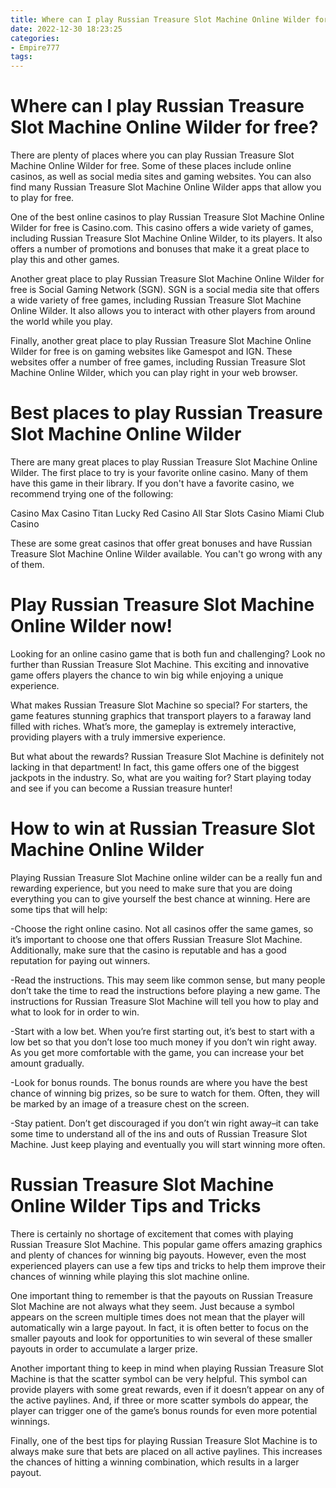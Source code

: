 ```yaml
---
title: Where can I play Russian Treasure Slot Machine Online Wilder for free
date: 2022-12-30 18:23:25
categories:
- Empire777
tags:
---
```



#  Where can I play Russian Treasure Slot Machine Online Wilder for free?

There are plenty of places where you can play Russian Treasure Slot Machine Online Wilder for free. Some of these places include online casinos, as well as social media sites and gaming websites. You can also find many Russian Treasure Slot Machine Online Wilder apps that allow you to play for free.

One of the best online casinos to play Russian Treasure Slot Machine Online Wilder for free is Casino.com. This casino offers a wide variety of games, including Russian Treasure Slot Machine Online Wilder, to its players. It also offers a number of promotions and bonuses that make it a great place to play this and other games.

Another great place to play Russian Treasure Slot Machine Online Wilder for free is Social Gaming Network (SGN). SGN is a social media site that offers a wide variety of free games, including Russian Treasure Slot Machine Online Wilder. It also allows you to interact with other players from around the world while you play.

Finally, another great place to play Russian Treasure Slot Machine Online Wilder for free is on gaming websites like Gamespot and IGN. These websites offer a number of free games, including Russian Treasure Slot Machine Online Wilder, which you can play right in your web browser.

#  Best places to play Russian Treasure Slot Machine Online Wilder

There are many great places to play Russian Treasure Slot Machine Online Wilder. The first place to try is your favorite online casino. Many of them have this game in their library. If you don't have a favorite casino, we recommend trying one of the following:

Casino Max
 Casino Titan
 Lucky Red Casino
 All Star Slots Casino
 Miami Club Casino

These are some great casinos that offer great bonuses and have Russian Treasure Slot Machine Online Wilder available. You can't go wrong with any of them.

#  Play Russian Treasure Slot Machine Online Wilder now!

Looking for an online casino game that is both fun and challenging? Look no further than Russian Treasure Slot Machine. This exciting and innovative game offers players the chance to win big while enjoying a unique experience.

What makes Russian Treasure Slot Machine so special? For starters, the game features stunning graphics that transport players to a faraway land filled with riches. What’s more, the gameplay is extremely interactive, providing players with a truly immersive experience.

But what about the rewards? Russian Treasure Slot Machine is definitely not lacking in that department! In fact, this game offers one of the biggest jackpots in the industry. So, what are you waiting for? Start playing today and see if you can become a Russian treasure hunter!

#  How to win at Russian Treasure Slot Machine Online Wilder

Playing Russian Treasure Slot Machine online wilder can be a really fun and rewarding experience, but you need to make sure that you are doing everything you can to give yourself the best chance at winning. Here are some tips that will help:

-Choose the right online casino. Not all casinos offer the same games, so it’s important to choose one that offers Russian Treasure Slot Machine. Additionally, make sure that the casino is reputable and has a good reputation for paying out winners.

-Read the instructions. This may seem like common sense, but many people don’t take the time to read the instructions before playing a new game. The instructions for Russian Treasure Slot Machine will tell you how to play and what to look for in order to win.

-Start with a low bet. When you’re first starting out, it’s best to start with a low bet so that you don’t lose too much money if you don’t win right away. As you get more comfortable with the game, you can increase your bet amount gradually.

-Look for bonus rounds. The bonus rounds are where you have the best chance of winning big prizes, so be sure to watch for them. Often, they will be marked by an image of a treasure chest on the screen.

-Stay patient. Don’t get discouraged if you don’t win right away–it can take some time to understand all of the ins and outs of Russian Treasure Slot Machine. Just keep playing and eventually you will start winning more often.

#  Russian Treasure Slot Machine Online Wilder Tips and Tricks

There is certainly no shortage of excitement that comes with playing Russian Treasure Slot Machine. This popular game offers amazing graphics and plenty of chances for winning big payouts. However, even the most experienced players can use a few tips and tricks to help them improve their chances of winning while playing this slot machine online.

One important thing to remember is that the payouts on Russian Treasure Slot Machine are not always what they seem. Just because a symbol appears on the screen multiple times does not mean that the player will automatically win a large payout. In fact, it is often better to focus on the smaller payouts and look for opportunities to win several of these smaller payouts in order to accumulate a larger prize.

Another important thing to keep in mind when playing Russian Treasure Slot Machine is that the scatter symbol can be very helpful. This symbol can provide players with some great rewards, even if it doesn’t appear on any of the active paylines. And, if three or more scatter symbols do appear, the player can trigger one of the game’s bonus rounds for even more potential winnings.

Finally, one of the best tips for playing Russian Treasure Slot Machine is to always make sure that bets are placed on all active paylines. This increases the chances of hitting a winning combination, which results in a larger payout.